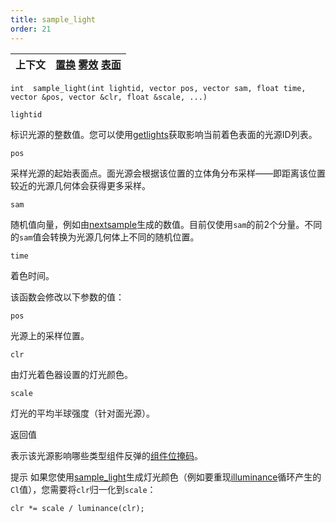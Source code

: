 ```yaml
---
title: sample_light
order: 21
---
```

| 上下文 | [置换](../contexts/displace.html)  [雾效](../contexts/fog.html)  [表面](../contexts/surface.html) |
| --- | --- |

`int  sample_light(int lightid, vector pos, vector sam, float time, vector &pos, vector &clr, float &scale, ...)`

`lightid`

标识光源的整数值。您可以使用[getlights](getlights.html "返回当前着色表面所受光照的灯光标识符数组")获取影响当前着色表面的光源ID列表。

`pos`

采样光源的起始表面点。面光源会根据该位置的立体角分布采样——即距离该位置较近的光源几何体会获得更多采样。

`sam`

随机值向量，例如由[nextsample](nextsample.html)生成的数值。目前仅使用`sam`的前2个分量。不同的`sam`值会转换为光源几何体上不同的随机位置。

`time`

着色时间。

该函数会修改以下参数的值：

`pos`

光源上的采样位置。

`clr`

由灯光着色器设置的灯光颜色。

`scale`

灯光的平均半球强度（针对面光源）。

返回值

表示该光源影响哪些类型组件反弹的[组件位掩码](bouncemask.html)。

提示
如果您使用[sample_light](sample_light.html "采样光源上的3D位置并在该点运行灯光着色器")生成灯光颜色（例如要重现[illuminance](illuminance.html "遍历场景中所有光源，为每个光源调用灯光着色器来设置Cl和L全局变量")循环产生的`Cl`值），您需要将`clr`归一化到`scale`：

```vex
clr *= scale / luminance(clr);

```